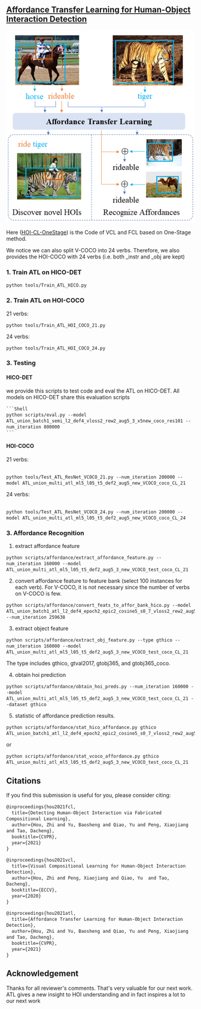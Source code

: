 ## [Affordance Transfer Learning for Human-Object Interaction Detection](https://arxiv.org/abs/2104.02867)


![](misc/compose_obj1.png)

Here ([HOI-CL-OneStage](https://github.com/zhihou7/HOI-CL-OneStage)) is the Code of VCL and FCL based on One-Stage method.


We notice we can also split V-COCO into 24 verbs. Therefore, we also provides the HOI-COCO with 24 verbs (i.e. both _instr and _obj are kept) 

### 1. Train ATL on HICO-DET
```Shell
python tools/Train_ATL_HICO.py 
```

### 2. Train ATL on HOI-COCO

21 verbs: 

```Shell
python tools/Train_ATL_HOI_COCO_21.py
```

24 verbs:

```Shell
python tools/Train_ATL_HOI_COCO_24.py
```

### 3. Testing

#### HICO-DET


we provide this scripts to test code and eval the ATL on HICO-DET. All models on HICO-DET share this evaluation scripts

    ```Shell
    python scripts/eval.py --model ATL_union_batch1_semi_l2_def4_vloss2_rew2_aug5_3_x5new_coco_res101 --num_iteration 800000
    ```

#### HOI-COCO

21 verbs:

```Shell

python tools/Test_ATL_ResNet_VCOCO_21.py --num_iteration 200000 --model ATL_union_multi_atl_ml5_l05_t5_def2_aug5_new_VCOCO_coco_CL_21
```


24 verbs:

```Shell

python tools/Test_ATL_ResNet_VCOCO_24.py --num_iteration 200000 --model ATL_union_multi_atl_ml5_l05_t5_def2_aug5_new_VCOCO_coco_CL_24
```


### 3. Affordance Recognition

1. extract affordance feature

```Shell
python scripts/affordance/extract_affordance_feature.py --num_iteration 160000 --model ATL_union_multi_atl_ml5_l05_t5_def2_aug5_3_new_VCOCO_test_coco_CL_21

```

2. convert affordance feature to feature bank (select 100 instances for each verb). 
   For V-COCO, it is not necessary since the number of verbs on V-COCO is few. 
```Shell
python scripts/affordance/convert_feats_to_affor_bank_hico.py --model ATL_union_batch1_atl_l2_def4_epoch2_epic2_cosine5_s0_7_vloss2_rew2_aug5_3_x5new_coco_res101 --num_iteration 259638 
```

3. extract object feature
```Shell
python scripts/affordance/extract_obj_feature.py --type gthico --num_iteration 160000 --model ATL_union_multi_atl_ml5_l05_t5_def2_aug5_3_new_VCOCO_test_coco_CL_21
```

The type includes gthico, gtval2017, gtobj365, and gtobj365_coco.

4. obtain hoi prediction
```Shell
python scripts/affordance/obtain_hoi_preds.py --num_iteration 160000 --model ATL_union_multi_atl_ml5_l05_t5_def2_aug5_3_new_VCOCO_test_coco_CL_21 --dataset gthico
```

5. statistic of affordance prediction results.

```Shell
python scripts/affordance/stat_hico_affordance.py gthico ATL_union_batch1_atl_l2_def4_epoch2_epic2_cosine5_s0_7_vloss2_rew2_aug5_3_x5new_coco_res101
```
or
```Shell
python scripts/affordance/stat_vcoco_affordance.py gthico ATL_union_multi_atl_ml5_l05_t5_def2_aug5_3_new_VCOCO_test_coco_CL_21
```

## Citations
If you find this submission is useful for you, please consider citing:

```
@inproceedings{hou2021fcl,
  title={Detecting Human-Object Interaction via Fabricated Compositional Learning},
  author={Hou, Zhi and Yu, Baosheng and Qiao, Yu and Peng, Xiaojiang and Tao, Dacheng},
  booktitle={CVPR},
  year={2021}
}
```

```
@inproceedings{hou2021vcl,
  title={Visual Compositional Learning for Human-Object Interaction Detection},
  author={Hou, Zhi and Peng, Xiaojiang and Qiao, Yu  and Tao, Dacheng},
  booktitle={ECCV},
  year={2020}
}
```

```
@inproceedings{hou2021atl,
  title={Affordance Transfer Learning for Human-Object Interaction Detection},
  author={Hou, Zhi and Yu, Baosheng and Qiao, Yu and Peng, Xiaojiang and Tao, Dacheng},
  booktitle={CVPR},
  year={2021}
}
```

## Acknowledgement

Thanks for all reviewer's comments. That's very valuable for our next work. 
ATL gives a new insight to HOI understanding and in fact inspires a lot to our next work
